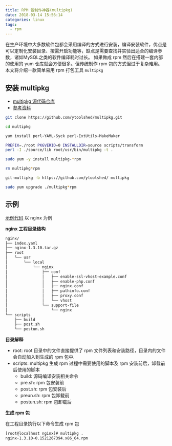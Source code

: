 ```yaml
---
title: RPM 包制作神器(multipkg)
date: 2018-03-14 15:56:14
categories: linux
tags:
  - rpm
---
```


在生产环境中大多数软件包都会采用编译的方式进行安装，编译安装软件，优点是可以定制化安装目录、按需开启功能等，缺点是需要查找并实验出适合的编译参数，诸如MySQL之类的软件编译耗时过长。
如果做成 rpm 然后在搭建一套内部的使用的 yum 仓库就会方便很多。但传统制作 rpm 包的方式但过于复杂难用。本文将介绍一款简单易用 rpm 打包工具 `multipkg`

<!-- more -->

## 安装 multipkg

- [multipkg 源代码仓库](https://github.com/ytoolshed/multipkg.git)
- [参考资料](https://yq.aliyun.com/articles/68346)

```bash
git clone https://github.com/ytoolshed/multipkg.git

cd multipkg

yum install perl-YAML-Syck perl-ExtUtils-MakeMaker

PREFIX=./root PKGVERID=0 INSTALLDIR=source scripts/transform
perl -I ./source/lib root/usr/bin/multipkg -t .

sudo yum -y install multipkg-*rpm

rm multipkg*rpm

git-multipkg -b https://github.com/ytoolshed/ multipkg

sudo yum upgrade ./multipkg*rpm
```

## 示例

[示例代码](https://github.com/liwanggui/multipkg-examples.git) 以 nginx 为例

**nginx 工程目录结构**

```bash
nginx/
├── index.yaml
├── nginx-1.3.10.tar.gz
├── root
│   └── usr
│       └── local
│           └── nginx
│               ├── conf
│               │   ├── enable-ssl-vhost-example.conf
│               │   ├── enable-php.conf
│               │   ├── nginx.conf
│               │   ├── pathinfo.conf
│               │   ├── proxy.conf
│               │   └── vhost
│               └── support-file
│                   └── nginx
└── scripts
    ├── build
    ├── post.sh
    └── postun.sh
```

**目录解释**

- root: root 目录中的文件直接提供了 rpm 文件列表和安装路径，目录内的文件会自动加入到生成的 rpm 包中.
- scripts: multipkg 生成 rpm 过程中需要使用的脚本及 rpm 安装前后，卸载前后使用的脚本
  - build: 源码编译安装相关命令
  - pre.sh: rpm 包安装前
  - post.sh: rpm 包安装后
  - preun.sh: rpm 包卸载前
  - postun.sh: rpm 包卸载后

**生成 rpm 包**

在工程目录执行以下命令生成 rpm 包

```bash
[root@localhost nginx]# multipkg .
nginx-1.3.10-0.1521267394.x86_64.rpm
```
